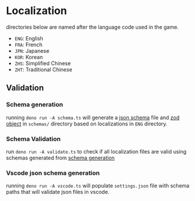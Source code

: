 # Localization

directories below are named after the language code used in the game.

- `ENG`: English
- `FRA`: French
- `JPN`: Japanese
- `KOR`: Korean
- `ZHS`: Simplified Chinese
- `ZHT`: Traditional Chinese

## Validation

### Schema generation

running `deno run -A schema.ts` will generate a [json schema][json-schema] file and [zod object][zod] in `schemas/` directory based on localizations in `ENG` directory.

### Schema Validation

run `deno run -A validate.ts` to check if all localization files are valid using schemas generated from [schema generation](#schema-generation)

### Vscode json schema generation

running `deno run -A vscode.ts` will populate `settings.json` file with schema paths that will validate json files in vscode.

[json-schema]: https://json-schema.org
[zod]: https://zod.dev
